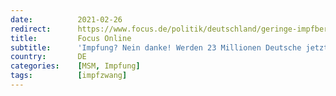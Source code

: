 ```yaml
---
date:          2021-02-26
redirect:      https://www.focus.de/politik/deutschland/geringe-impfbereitschaft-in-deutschland-22-millionen-menschen-wollen-sich-nicht-impfen-lassen-werden-sie-zu-buergern-2-klasse_id_13026138.html
title:         Focus Online
subtitle:      'Impfung? Nein danke! Werden 23 Millionen Deutsche jetzt zu Bürgern 2. Klasse?'
country:       DE
categories:    [MSM, Impfung]
tags:          [impfzwang]
---
```

